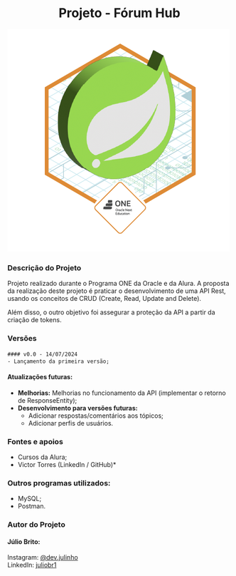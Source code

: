 <h1 align="center"> Projeto - Fórum Hub </h1>

![badge-springframework](https://raw.githubusercontent.com/devjulinho/ForumHub/main/img/Badge-Spring.png)

### Descrição do Projeto
Projeto realizado durante o Programa ONE da Oracle e da Alura. A proposta da realização deste projeto é praticar o desenvolvimento de uma API Rest, usando os conceitos de CRUD (Create, Read, Update and Delete).

Além disso, o outro objetivo foi assegurar a proteção da API a partir da criação de tokens.

### Versões

```
#### v0.0 - 14/07/2024
- Lançamento da primeira versão;
```

#### Atualizações futuras:
- **Melhorias:** Melhorias no funcionamento da API (implementar o retorno de ResponseEntity);
- **Desenvolvimento para versões futuras:**
    - Adicionar respostas/comentários aos tópicos;
    - Adicionar perfis de usuários.



### Fontes e apoios
- Cursos da Alura;
- Victor Torres (LinkedIn / GitHub)*

### Outros programas utilizados:
- MySQL;
- Postman.

### Autor do Projeto
#### Júlio Brito:
Instagram: [@dev.julinho](https://www.instagram.com/dev.julinho) \
LinkedIn: [juliobr1](https://www.linkedin.com/in/juliobr1/)
